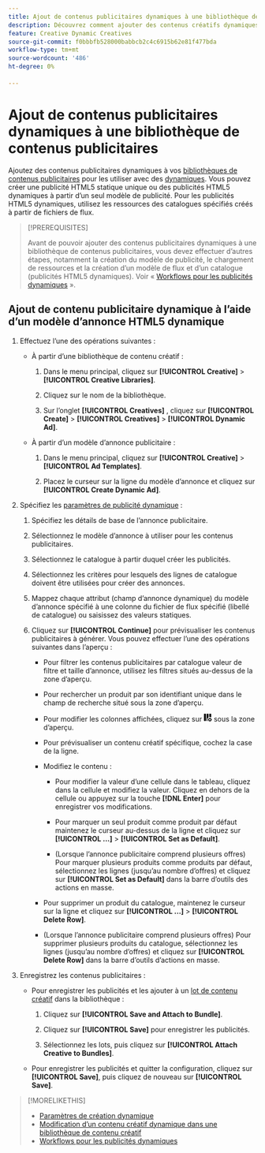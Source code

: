 ```yaml
---
title: Ajout de contenus publicitaires dynamiques à une bibliothèque de contenus publicitaires
description: Découvrez comment ajouter des contenus créatifs dynamiques à une bibliothèque de contenus créatifs.
feature: Creative Dynamic Creatives
source-git-commit: f0bbbfb528000babbcb2c4c6915b62e81f477bda
workflow-type: tm+mt
source-wordcount: '486'
ht-degree: 0%

---
```


# Ajout de contenus publicitaires dynamiques à une bibliothèque de contenus publicitaires

Ajoutez des contenus publicitaires dynamiques à vos [bibliothèques de contenus publicitaires](creative-library-manage.md) pour les utiliser avec des [ dynamiques](/help/creative/experiences/experience-about.md). Vous pouvez créer une publicité HTML5 statique unique ou des publicités HTML5 dynamiques à partir d’un seul modèle de publicité. Pour les publicités HTML5 dynamiques, utilisez les ressources des catalogues spécifiés créés à partir de fichiers de flux.

>[!PREREQUISITES]
>
>Avant de pouvoir ajouter des contenus publicitaires dynamiques à une bibliothèque de contenus publicitaires, vous devez effectuer d’autres étapes, notamment la création du modèle de publicité, le chargement de ressources et la création d’un modèle de flux et d’un catalogue (publicités HTML5 dynamiques). Voir « [Workflows pour les publicités dynamiques](/help/creative/introduction/workflow-dynamic-ads.md) ».

<!-- This does't work for me 9/24 -- I still have to select a catalog:

## Add dynamic creatives using a static HTML5 ad template

1. In the main menu, click **[!UICONTROL Creative]** > **[!UICONTROL Creative Libraries]**.

1. Click the library name.

1. On the **[!UICONTROL Creatives]** tab, click **[!UICONTROL Create]** > **[!UICONTROL Creatives]** > **[!UICONTROL Dynamic Ad]**.

1. Specify the [dynamic ad settings](/help/creative/creative-libraries/creative-settings-dynamic.md#dynamic-ad-settings-static-html5):

   1. On the [!UICONTROL Basic Details] tab, specify the ad details and the clickURL.

   1. Click **[!UICONTROL Process]**.

   1. On the [!UICONTROL Attributes Details] tab, specify the dynamic ad attributes.

1. Click **[!UICONTROL Save]**.

-->

## Ajout de contenu publicitaire dynamique à l’aide d’un modèle d’annonce HTML5 dynamique

1. Effectuez l’une des opérations suivantes :

   * À partir d’une bibliothèque de contenu créatif :

      1. Dans le menu principal, cliquez sur **[!UICONTROL Creative]** > **[!UICONTROL Creative Libraries]**.

      1. Cliquez sur le nom de la bibliothèque.

      1. Sur l’onglet **[!UICONTROL Creatives]** , cliquez sur **[!UICONTROL Create]** > **[!UICONTROL Creatives]** > **[!UICONTROL Dynamic Ad]**.

   * À partir d’un modèle d’annonce publicitaire :

      1. Dans le menu principal, cliquez sur **[!UICONTROL Creative]** > **[!UICONTROL Ad Templates]**.

      1. Placez le curseur sur la ligne du modèle d’annonce et cliquez sur **[!UICONTROL Create Dynamic Ad]**.

1. Spécifiez les [paramètres de publicité dynamique](/help/creative/creative-libraries/creative-settings-dynamic.md) :

   1. Spécifiez les détails de base de l’annonce publicitaire.

   1. Sélectionnez le modèle d’annonce à utiliser pour les contenus publicitaires.

   1. Sélectionnez le catalogue à partir duquel créer les publicités.

   1. Sélectionnez les critères pour lesquels des lignes de catalogue doivent être utilisées pour créer des annonces.

   1. Mappez chaque attribut (champ d’annonce dynamique) du modèle d’annonce spécifié à une colonne du fichier de flux spécifié (libellé de catalogue) ou saisissez des valeurs statiques.

   1. Cliquez sur **[!UICONTROL Continue]** pour prévisualiser les contenus publicitaires à générer. Vous pouvez effectuer l’une des opérations suivantes dans l’aperçu :

      * Pour filtrer les contenus publicitaires par catalogue<!-- explain more--> valeur de filtre et taille d’annonce, utilisez les filtres situés au-dessus de la zone d’aperçu.

      * Pour rechercher un produit par son identifiant unique dans le champ de recherche situé sous la zone d’aperçu.

      * Pour modifier les colonnes affichées, cliquez sur ![Filtre de colonne](/help/creative/assets/custom-columns.png "Filtre de colonne") sous la zone d’aperçu.

      * Pour prévisualiser un contenu créatif spécifique, cochez la case de la ligne.

      * Modifiez le contenu :

         * Pour modifier la valeur d’une cellule dans le tableau, cliquez dans la cellule et modifiez la valeur. Cliquez en dehors de la cellule ou appuyez sur la touche **[!DNL Enter]** pour enregistrer vos modifications.

         * Pour marquer un seul produit comme produit par défaut<!--Explain what this means. --> maintenez le curseur au-dessus de la ligne et cliquez sur **[!UICONTROL ...]** > **[!UICONTROL Set as Default]**.

         * (Lorsque l’annonce publicitaire comprend plusieurs offres) Pour marquer plusieurs produits comme produits par défaut, sélectionnez les lignes (jusqu’au nombre d’offres) et cliquez sur **[!UICONTROL Set as Default]** dans la barre d’outils des actions en masse.

      * Pour supprimer un produit du catalogue, maintenez le curseur sur la ligne et cliquez sur **[!UICONTROL ...]** > **[!UICONTROL Delete Row]**.

      * (Lorsque l’annonce publicitaire comprend plusieurs offres) Pour supprimer plusieurs produits du catalogue, sélectionnez les lignes (jusqu’au nombre d’offres) et cliquez sur **[!UICONTROL Delete Row]** dans la barre d’outils d’actions en masse.

1. Enregistrez les contenus publicitaires :

   * Pour enregistrer les publicités et les ajouter à un [lot de contenu créatif](/help/creative/creative-libraries/bundle-manage.md) dans la bibliothèque :

      1. Cliquez sur **[!UICONTROL Save and Attach to Bundle]**.

      1. Cliquez sur **[!UICONTROL Save]** pour enregistrer les publicités.

      1. Sélectionnez les lots, puis cliquez sur **[!UICONTROL Attach Creative to Bundles]**.

   * Pour enregistrer les publicités et quitter la configuration, cliquez sur **[!UICONTROL Save]**, puis cliquez de nouveau sur **[!UICONTROL Save]**.

>[!MORELIKETHIS]
>
>* [ Paramètres de création dynamique ](creative-settings-dynamic.md)
>* [Modification d’un contenu créatif dynamique dans une bibliothèque de contenu créatif](creative-edit-dynamic.md)
>* [Workflows pour les publicités dynamiques](/help/creative/introduction/workflow-dynamic-ads.md)
